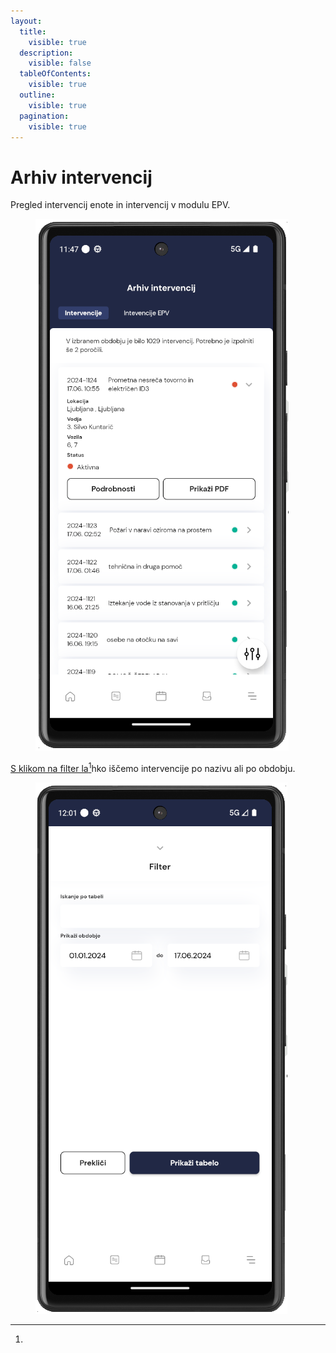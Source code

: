 ```yaml
---
layout:
  title:
    visible: true
  description:
    visible: false
  tableOfContents:
    visible: true
  outline:
    visible: true
  pagination:
    visible: true
---
```


# Arhiv intervencij

Pregled intervencij enote in intervencij v modulu EPV.

<figure><img src="../../.gitbook/assets/image (196).png" alt=""><figcaption></figcaption></figure>

[S klikom na filter la](#user-content-fn-1)[^1]hko iščemo intervencije po nazivu ali po obdobju.

<figure><img src="../../.gitbook/assets/image (206).png" alt=""><figcaption></figcaption></figure>

[^1]: 
